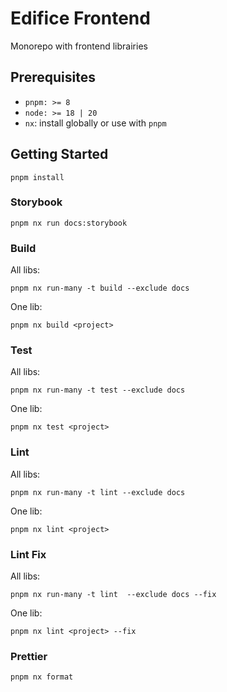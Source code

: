 # Edifice Frontend

Monorepo with frontend librairies

## Prerequisites

- `pnpm: >= 8`
- `node: >= 18 | 20`
- `nx`: install globally or use with `pnpm`

## Getting Started

`pnpm install`

### Storybook

`pnpm nx run docs:storybook`

### Build

All libs:

`pnpm nx run-many -t build --exclude docs`

One lib:

`pnpm nx build <project>`

### Test

All libs:

`pnpm nx run-many -t test --exclude docs`

One lib:

`pnpm nx test <project>`

### Lint

All libs:

`pnpm nx run-many -t lint --exclude docs`

One lib:

`pnpm nx lint <project>`

### Lint Fix

All libs:

`pnpm nx run-many -t lint  --exclude docs --fix`

One lib:

`pnpm nx lint <project> --fix`

### Prettier

`pnpm nx format`
